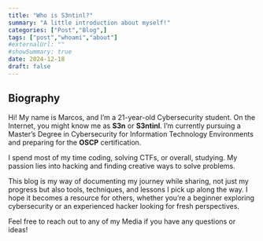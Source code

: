 ```yaml
---
title: "Who is S3ntinl?"
summary: "A little introduction about myself!"
categories: ["Post","Blog",]
tags: ["post","whoami","about"]
#externalUrl: ""
#showSummary: true
date: 2024-12-18
draft: false
---
```

## Biography
Hi! My name is Marcos, and I’m a 21-year-old Cybersecurity student. On the Internet, you might know me as **S3n** or **S3ntinl**. I’m currently pursuing a Master’s Degree in Cybersecurity for Information Technology Environments and preparing for the **OSCP** certification.

I spend most of my time coding, solving CTFs, or overall, studying. My passion lies into hacking and finding creative ways to solve problems.

This blog is my way of documenting my journey while sharing, not just my progress but also tools, techniques, and lessons I pick up along the way. I hope it becomes a resource for others, whether you’re a beginner exploring cybersecurity or an experienced hacker looking for fresh perspectives.

Feel free to reach out to any of my Media if you have any questions or ideas!